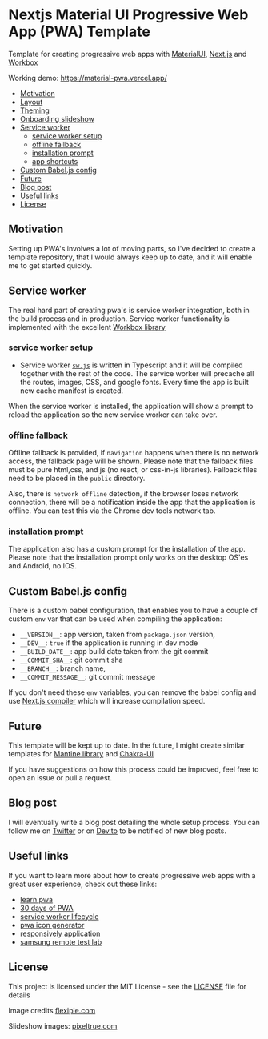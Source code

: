 # Nextjs Material UI Progressive Web App (PWA) Template

Template for creating progressive web apps with [MaterialUI](https://mui.com/), [Next.js](https://nextjs.org/) and [Workbox](https://developer.chrome.com/docs/workbox/)

Working demo: https://material-pwa.vercel.app/

<!-- toc -->

- [Motivation](#motivation)
- [Layout](#layout)
- [Theming](#theming)
- [Onboarding slideshow](#onboarding-slideshow)
- [Service worker](#service-worker)
  - [service worker setup](#service-worker-setup)
  - [offline fallback](#offline-fallback)
  - [installation prompt](#installation-prompt)
  - [app shortcuts](#app-shortcuts)
- [Custom Babel.js config](#custom-babeljs-config)
- [Future](#future)
- [Blog post](#blog-post)
- [Useful links](#useful-links)
- [License](#license)

<!-- tocstop -->

## Motivation

Setting up PWA's involves a lot of moving parts, so I've decided to create a template repository, that I would always keep up to date, and it will enable me to get started quickly.

## Service worker

The real hard part of creating pwa's is service worker integration, both in the build process and in production.
Service worker functionality is implemented with the excellent [Workbox library](https://developer.chrome.com/docs/workbox/)

### service worker setup

- Service worker [`sw.js`](./src/lib/client/service-worker/sw.ts) is written in Typescript and it will be compiled together with the rest of the code. The service worker will precache all the routes, images, CSS, and google fonts. Every time the app is built new cache manifest is created.

When the service worker is installed, the application will show a prompt to reload the application so the new service worker can take over.

### offline fallback

Offline fallback is provided, if `navigation` happens when there is no network access, the fallback page will be shown. Please note that the fallback files must be pure html,css, and js (no react, or css-in-js libraries). Fallback files need to be placed in the `public` directory.

Also, there is `network offline` detection, if the browser loses network connection, there will be a notification inside the app that the application is offline. You can test this via the Chrome dev tools network tab.

### installation prompt

The application also has a custom prompt for the installation of the app. Please note that the installation prompt only works on the desktop OS'es and Android, no IOS.

## Custom Babel.js config

There is a custom babel configuration, that enables you to have a couple of custom `env` var that can be used when compiling the application:

- `__VERSION__`: app version, taken from `package.json` version,
- `__DEV__`: `true` if the application is running in dev mode
- `__BUILD_DATE__`: app build date taken from the git commit
- `__COMMIT_SHA__`: git commit sha
- `__BRANCH__`: branch name,
- `__COMMIT_MESSAGE__`: git commit message

If you don't need these `env` variables, you can remove the babel config and use [Next.js compiler](https://nextjs.org/docs/advanced-features/compiler) which will increase compilation speed.

## Future

This template will be kept up to date. In the future, I might create similar templates for [Mantine library](https://mantine.dev/) and [Chakra-UI](https://chakra-ui.com/)

If you have suggestions on how this process could be improved, feel free to open an issue or pull a request.

## Blog post

I will eventually write a blog post detailing the whole setup process. You can follow me on [Twitter](https://twitter.com/iki_xx) or on [Dev.to](https://dev.to/ivandotv)
to be notified of new blog posts.

## Useful links

If you want to learn more about how to create progressive web apps with a great user experience, check out these links:

- [learn pwa](https://web.dev/learn/pwa/)
- [30 days of PWA](https://blogs.windows.com/msedgedev/2022/04/14/30-days-of-pwa-fall-in-love-with-progressive-web-apps/)
- [service worker lifecycle](https://web.dev/service-worker-lifecycle/)
- [pwa icon generator](https://maskable.app/)
- [responsively application](https://responsively.app/)
- [samsung remote test lab](https://developer.samsung.com/remote-test-lab)

## License

This project is licensed under the MIT License - see the [LICENSE](LICENSE) file for details

Image credits [flexiple.com](https://2.flexiple.com/scale/all-illustrations?search=app)

Slideshow images: [pixeltrue.com](https://www.pixeltrue.com/free-packs/lined-illustrations)
